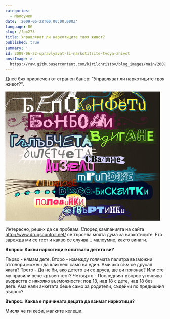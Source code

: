 ```yaml
---
categories:
  - Малоумки
date: '2009-06-22T00:00:00.000Z'
language: BG
slug: /?p=273
title: Управляват ли наркотиците твоя живот?
published: true
summary: ''
id: 2009-06-22-upravlyavat-li-narkotitsite-tvoya-zhivot
postImage: >-
  https://raw.githubusercontent.com/kirilchristov/blog_images/main/2009/06/Picture-1.png
---
```


Днес бях привлечен от странен банер: "Управляват ли наркотиците твоя живот?". 

![Picture 1](https://raw.githubusercontent.com/kirilchristov/blog_images/main/2009/06/Picture-1.png)

 Интересно, реших да се пробвам. Според кампанията на сайта http://www.drugscontrol.net/ се търсела моята дума за наркотиците. Ето зарежда ми се тест и какво се случва... малоумие, както винаги. 

**Въпрос: Какви наркотици е опитвало детето ви?**

 Първо - нямам дете. Второ - измежду голямата палитра възможни отговори можеш да кликнеш само на един. Ами ако съм се друсал яката? Трето - Да не би, ако детето ви се друса, ще ви признае? Или сте му правили вече кръвен тест? Четвърто - Последният въпрос уточнява възрастта с няколко възможности: под 18, над 18 с дете, над 18 без дете. Ама нали анкетата беше само за родители, съдейки по предишния въпрос? 

**Въпрос: Каква е причината децата да взимат наркотици?**

 Мисля че ги кефи, малките келеши.
